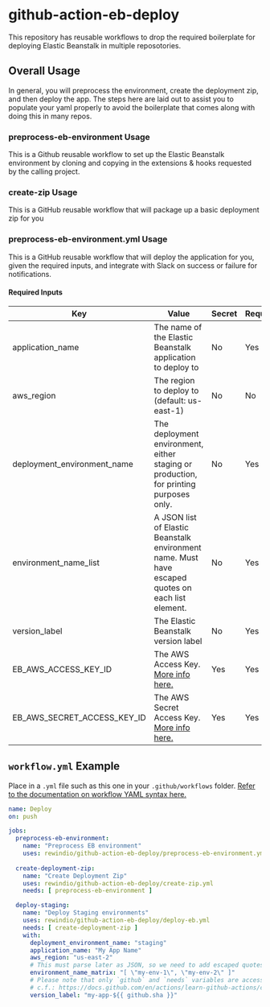 # github-action-eb-deploy

This repository has reusable workflows to drop the required boilerplate for deploying Elastic Beanstalk in multiple reposotories.

## Overall Usage

In general, you will preprocess the environment, create the deployment zip, and then deploy the app. The steps here are laid out to assist you to populate your yaml properly to avoid the boilerplate that comes along with doing this in many repos.

### preprocess-eb-environment Usage

This is a Github reusable workflow to set up the Elastic Beanstalk environment by cloning and copying in the extensions & hooks requested by the calling project.

### create-zip Usage

This is a GitHub reusable workflow that will package up a basic deployment zip for you

### preprocess-eb-environment.yml Usage

This is a GitHub reusable workflow that will deploy the application for you, given the required inputs, and integrate with Slack on success or failure for notifications.

#### Required Inputs

| Key | Value | Secret | Required |
| ------------- | ------------- | ------------- | ------------- |
| application_name | The name of the Elastic Beanstalk application to deploy to | No | Yes |
| aws_region | The region to deploy to (default: us-east-1) | No | No |
| deployment_environment_name | The deployment environment, either staging or production, for printing purposes only. | No | Yes |
| environment_name_list | A JSON list of Elastic Beanstalk environment name. Must have escaped quotes on each list element. | No | Yes |
| version_label | The Elastic Beanstalk version label | No | Yes |
| EB_AWS_ACCESS_KEY_ID | The AWS Access Key. [More info here.](https://docs.aws.amazon.com/general/latest/gr/managing-aws-access-keys.html) | Yes | Yes |
| EB_AWS_SECRET_ACCESS_KEY_ID | The AWS Secret Access Key. [More info here.](https://docs.aws.amazon.com/general/latest/gr/managing-aws-access-keys.html) | Yes | Yes |

## `workflow.yml` Example

Place in a `.yml` file such as this one in your `.github/workflows` folder. [Refer to the documentation on workflow YAML syntax here.](https://help.github.com/en/articles/workflow-syntax-for-github-actions)

```yaml
name: Deploy
on: push

jobs:
  preprocess-eb-environment:
    name: "Preprocess EB environment"
    uses: rewindio/github-action-eb-deploy/preprocess-eb-environment.yml
  
  create-deployment-zip:
    name: "Create Deployment Zip"
    uses: rewindio/github-action-eb-deploy/create-zip.yml
    needs: [ preprocess-eb-environment ]

  deploy-staging:
    name: "Deploy Staging environments"
    uses: rewindio/github-action-eb-deploy/deploy-eb.yml
    needs: [ create-deployment-zip ]
    with:
      deployment_environment_name: "staging"
      application_name: "My App Name"
      aws_region: "us-east-2"
      # This must parse later as JSON, so we need to add escaped quotes on each element
      environment_name_matrix: "[ \"my-env-1\", \"my-env-2\" ]"
      # Please note that only `github` and `needs` variables are accessible here 
      # c.f.: https://docs.github.com/en/actions/learn-github-actions/contexts#context-availability
      version_label: "my-app-${{ github.sha }}"
```
